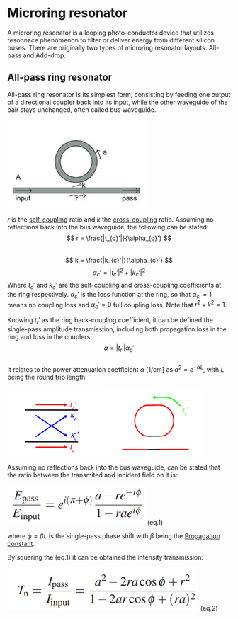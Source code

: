 # Microring resonator

A microring resonator is a looping photo-conductor device that utilizes resonnace phenomenon to filter or deliver energy from different silicon buses. There are originally two types of microring resonator layouts: All-pass and Add-drop.

## All-pass ring resonator
All-pass ring resonator is its simplest form, consisting by feeding one output of a directional coupler back into its input, while the other waveguide of the pair stays unchanged, often called bus waveguide.

![All Pass Scheme](Media/All-Pass-Scheme.png)

$r$ is the [self-coupling](https://opg.optica.org/oe/fulltext.cfm?uri=oe-17-21-18971&id=186494#e03) ratio and $k$ the [cross-coupling](https://opg.optica.org/oe/fulltext.cfm?uri=oe-17-21-18971&id=186494#e03) ratio.
Assuming no reflections back into the bus waveguide, the following can be stated:
$$ r = \frac{|t_{c}'|}{\alpha_{c}'} $$  
$$ k = \frac{|k_{c}'|}{\alpha_{c}'} $$
$$ \alpha_{c}' = |t_{c}'|^2 + |k_{c}'|^2 $$ 
Where $t_{c}'$ and $k_{c}'$ are the self-coupling and cross-coupling coefficients at the ring respectively. $\alpha_{c}'$ is the loss function at the ring, so that $\alpha_{c}' = 1$ means no coupling loss and $\alpha_{c}' = 0$ full coupling loss. Note that $r^2 + k^2 = 1$.

Knowing $t_{r}'$ as the ring back-coupling coefficient, it can be defined the single-pass amplitude transmisstion, including both propagation loss in the ring and loss in the couplers:
$$ a = |t_{r}'|\alpha_{c}' $$  
It relates to the power attenuation coefficient $\alpha$ [1/cm] as $a^{2} = e^{-\alpha L}$, with $L$ being the round trip length.

![DC Transmission Coefficients](Media/DCTransmissionCoefs.png) ![RR Transmission Coefficients](Media/RRTransmissionCoefs.png)

Assuming no reflections back into the bus waveguide, can be stated that the ratio between the transmited and incident field on it is:

![Transmited Field Ratio](Media/TransmitedFieldRatio.png) (eq.1)

where $\phi = \beta L$ is the single-pass phase shift with $\beta$ being the [Propagation constant](https://www.rp-photonics.com/propagation_constant.html).

By squaring the (eq.1) it can be obtained the intensity transmission:

![Transmission Ratio](Media/TransmissionRatio.png) (eq.2)